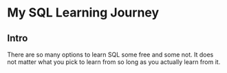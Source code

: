 # My SQL Learning Journey

## Intro

There are so many options to learn SQL some free and some not. It does not matter what you pick to learn from so long as you actually learn from it.
